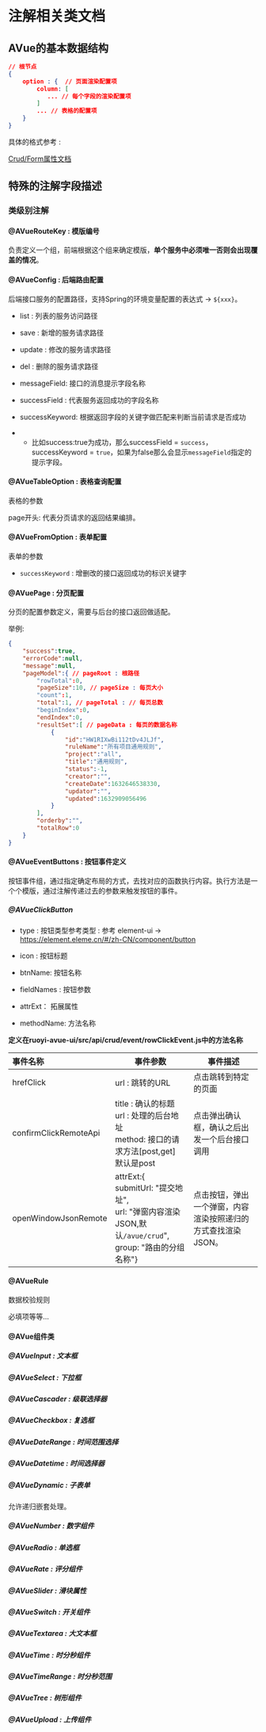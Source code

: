 # 注解相关类文档

## AVue的基本数据结构

```json
// 根节点
{
    option : {  // 页面渲染配置项
    	column: [
           ... // 每个字段的渲染配置项
        ]
        ... // 表格的配置项
    } 
}
```

具体的格式参考 : 

[Crud/Form属性文档](https://avuejs.com/views/doc.html)

## 特殊的注解字段描述

### 类级别注解

#### @AVueRouteKey : 模版编号

负责定义一个组，前端根据这个组来确定模版，**单个服务中必须唯一否则会出现覆盖的情况**。

#### @AVueConfig : 后端路由配置

后端接口服务的配置路径，支持Spring的环境变量配置的表达式 -> `${xxx}`。

- list : 列表的服务访问路径
- save : 新增的服务请求路径

- update : 修改的服务请求路径
- del : 删除的服务请求路径

- messageField: 接口的消息提示字段名称
- successField : 代表服务返回成功的字段名称

- successKeyword: 根据返回字段的关键字做匹配来判断当前请求是否成功

- - 比如success:true为成功，那么successField = `success`，successKeyword = `true`，如果为false那么会显示`messageField`指定的提示字段。

#### @AVueTableOption : 表格查询配置

表格的参数

page开头: 代表分页请求的返回结果编排。

#### @AVueFromOption : 表单配置

表单的参数

- `successKeyword` : 增删改的接口返回成功的标识关键字



#### @AVuePage : 分页配置

分页的配置参数定义，需要与后台的接口返回做适配。

举例: 

```json
{
    "success":true,
    "errorCode":null,
    "message":null, 
    "pageModel":{ // pageRoot : 根路径
        "rowTotal":0,
        "pageSize":10, // pageSize : 每页大小
        "count":1,
        "total":1, // pageTotal : // 每页总数
        "beginIndex":0,
        "endIndex":0,
        "resultSet":[ // pageData : 每页的数据名称
            {
                "id":"HW1RIXwBi112tDv4JLJf",
                "ruleName":"所有项目通用规则",
                "project":"all",
                "title":"通用规则",
                "status":-1,
                "creator":"",
                "createDate":1632646538330,
                "updator":"",
                "updated":1632909056496
            } 
        ],
        "orderby":"",
        "totalRow":0
    }
}
```

#### @AVueEventButtons : 按钮事件定义

按钮事件组，通过指定确定布局的方式，去找对应的函数执行内容。执行方法是一个个模版，通过注解传递过去的参数来触发按钮的事件。

##### @AVueClickButton

- type : 按钮类型参考类型 : 参考 element-ui -> https://element.eleme.cn/#/zh-CN/component/button
- icon : 按钮标题

- btnName: 按钮名称
- fieldNames : 按钮参数

- attrExt： 拓展属性
- methodName: 方法名称

**定义在ruoyi-avue-ui/src/api/crud/event/rowClickEvent.js中的方法名称**

| 事件名称  | 事件参数        | 事件描述             |
| :-------- | --------------- | -------------------- |
| hrefClick | url : 跳转的URL | 点击跳转到特定的页面 |
| confirmClickRemoteApi | title : 确认的标题<br />url : 处理的后台地址<br />method: 接口的请求方法[post,get] 默认是post | 点击弹出确认框，确认之后出发一个后台接口调用 |
| openWindowJsonRemote | attrExt:{<br />submitUrl: "提交地址",<br />url: "弹窗内容渲染JSON,默认`/avue/crud`",<br />group: "路由的分组名称"} | 点击按钮，弹出一个弹窗，内容渲染按照递归的方式查找渲染JSON。 |

#### @AVueRule

数据校验规则

必填项等等...

#### @AVue组件类

##### @AVueInput : 文本框

##### @AVueSelect : 下拉框

##### @AVueCascader : 级联选择器

##### @AVueCheckbox : 复选框

##### @AVueDateRange : 时间范围选择

##### @AVueDatetime : 时间选择器

##### @AVueDynamic : 子表单

允许递归嵌套处理。

##### @AVueNumber : 数字组件

##### @AVueRadio : 单选框

##### @AVueRate : 评分组件

##### @AVueSlider : 滑块属性

##### @AVueSwitch : 开关组件

##### @AVueTextarea : 大文本框

##### @AVueTime : 时分秒组件

##### @AVueTimeRange : 时分秒范围

##### @AVueTree : 树形组件

##### @AVueUpload : 上传组件

